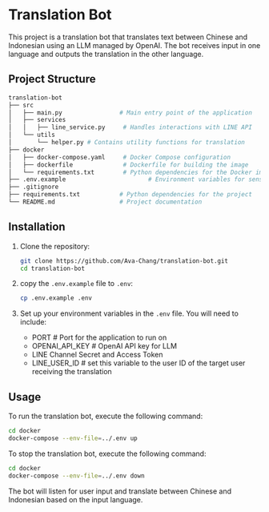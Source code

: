 # Translation Bot

This project is a translation bot that translates text between Chinese and Indonesian using an LLM managed by OpenAI. The bot receives input in one language and outputs the translation in the other language.

## Project Structure

```sh
translation-bot
├── src
│   ├── main.py                # Main entry point of the application
│   ├── services
│   │   ├── line_service.py     # Handles interactions with LINE API
│   └── utils
│       └── helper.py # Contains utility functions for translation
├── docker
│   ├── docker-compose.yaml     # Docker Compose configuration
│   ├── dockerfile              # Dockerfile for building the image
│   └── requirements.txt        # Python dependencies for the Docker image
├── .env.example                       # Environment variables for sensitive information
├── .gitignore
├── requirements.txt           # Python dependencies for the project
└── README.md                  # Project documentation
```

## Installation

1. Clone the repository:

   ```sh
   git clone https://github.com/Ava-Chang/translation-bot.git
   cd translation-bot
   ```

2. copy the `.env.example` file to `.env`:

   ```sh
   cp .env.example .env
   ```

3. Set up your environment variables in the `.env` file. You will need to include:
   - PORT                                  # Port for the application to run on
   - OPENAI_API_KEY                        # OpenAI API key for LLM
   - LINE Channel Secret and Access Token
   - LINE_USER_ID                          # set this variable to the user ID of the target user receiving the translation

## Usage

To run the translation bot, execute the following command:

```sh
cd docker
docker-compose --env-file=../.env up
```

To stop the translation bot, execute the following command:

```sh
cd docker
docker-compose --env-file=../.env down
```

The bot will listen for user input and translate between Chinese and Indonesian based on the input language.
